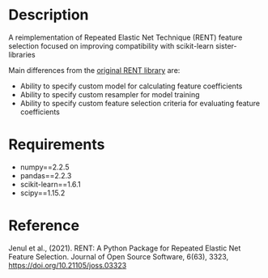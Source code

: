 # Description
A reimplementation of Repeated Elastic Net Technique (RENT) feature selection focused on improving compatibility with scikit-learn sister-libraries

Main differences from the [original RENT library](https://github.com/NMBU-Data-Science/RENT) are:
- Ability to specify custom model for calculating feature coefficients
- Ability to specify custom resampler for model training 
- Ability to specify custom feature selection criteria for evaluating feature coefficients

# Requirements
- numpy==2.2.5
- pandas==2.2.3
- scikit-learn==1.6.1
- scipy==1.15.2

# Reference
Jenul et al., (2021). RENT: A Python Package for Repeated Elastic Net 
Feature Selection. Journal of Open Source Software, 6(63), 3323, https://doi.org/10.21105/joss.03323
